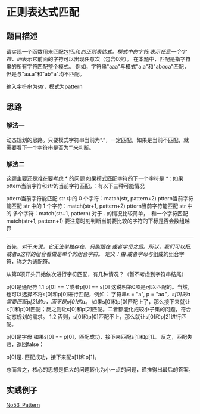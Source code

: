

# 正则表达式匹配

## 题目描述
请实现一个函数用来匹配包括.和*的正则表达式。模式中的字符.表示任意一个字符，而*表示它前面的字符可以出现任意次（包含0次）。 
在本题中，匹配是指字符串的所有字符匹配整个模式。
例如，字符串"aaa"与模式"a.a"和"ab*ac*a"匹配，但是与"aa.a"和"ab*a"均不匹配。

输入字符串为str，模式为pattern


## 思路

### 解法一
动态规划的思路。只要模式字符串当前为“.”，一定匹配，如果是当前不匹配，就需要看下一个字符串是否为“”来判断。

### 解法二

这题主要还是难在要考虑 * 的问题 如果模式匹配字符的下一个字符是 * : 如果pttern当前字符和str的当前字符匹配，：有以下三种可能情况

pttern当前字符能匹配 str 中的 0 个字符：match(str, pattern+2)
pttern当前字符能匹配 str 中的 1 个字符：match(str+1, pattern+2)
pttern当前字符能匹配 str 中的 多个字符：match(str+1, pattern)
对于 . 的情况比较简单，. 和一个字符匹配 match(str+1, pattern+1) 要注意时刻判断当前要比较的字符的下标是否会数组越界


--- 

首先，对于*来说，它无法单独存在，只能跟在.或者字母之后。所以，我们可以把.*或者a*这样的组合看做是单个的组合字符。
定义：由.或者字母与*组成的组合字符，称之为通配符。

从第0项开头开始依次进行字符匹配，有几种情况？（暂不考虑到字符串结尾）

p[0]是通配符
1.1 p[0] == '.'或者p[0] == s[0]
这说明第0项是可以匹配的。当然，也可以选择不将s[0]和p[0]进行匹配，例如：
字符串s = "a", p = "a*a"，s[0]的a需要匹配p[2]的a，而不是p[0]的a*。
如果s[0]和p[0]匹配上了，那么接下来就让s[1]和p[0]匹配；反之则让s[0]和p[2]匹配。二者都能化成较小子集的问题，符合动态规划的需求。
1.2 否则，s[0]和p[0]匹配不上，那么就让s[0]和p[2]进行匹配。

p[0]是字母
如果s[0] == p[0]，匹配成功，接下来匹配s[1]和p[1]。
反之，匹配失败，返回false；

p[0]是.
匹配成功，接下来配s[1]和p[1]。

总而言之，核心的思想是把大的问题转化为小一点的问题，递推得出最后的答案。


## 实践例子

[No53_Pattern](/algorithms-demo/src/main/java/space/pankui/coding/interviews/No53_Pattern.java)

 